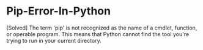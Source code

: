 # Pip-Error-In-Python
[Solved] The term 'pip' is not recognized as the name of a cmdlet, function, or operable program. This means that Python cannot find the tool you're trying to run in your current directory.  
